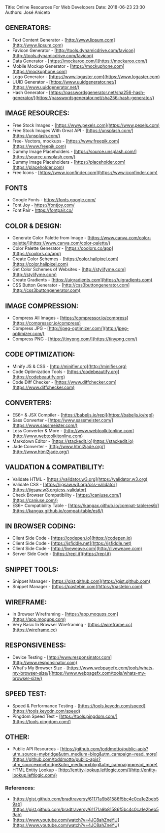 Title: Online Resources For Web Developers
Date: 2018-06-23 23:30 
Authors: José Aniceto


## GENERATORS:
* Text Content Generator - [http://www.lipsum.com](http://www.lipsum.com)
* Favicon Generator - [http://tools.dynamicdrive.com/favicon](http://tools.dynamicdrive.com/favicon)		
* Data Generator - [https://mockaroo.com/](https://mockaroo.com/)						
* Mobile Mockup Generator - [https://mockuphone.com](https://mockuphone.com)
* Logo Generator - [https://www.logaster.com](https://www.logaster.com)
* UUID Generator - [https://www.uuidgenerator.net/](https://www.uuidgenerator.net/)
* Hash Generator - [https://passwordsgenerator.net/sha256-hash-generator/](https://passwordsgenerator.net/sha256-hash-generator/)

## IMAGE RESOURCES:
* Free Stock Images - [https://www.pexels.com](https://www.pexels.com)
* Free Stock Images With Great API - [https://unsplash.com/](https://unsplash.com/)
* Free- Vectors, mockups - [https://www.freepik.com](https://www.freepik.com)
* Dummy Image Placeholders - [https://source.unsplash.com/](https://source.unsplash.com/)
* Dummy Image Placeholders - [https://placeholder.com](https://placeholder.com)
* Free Icons - [https://www.iconfinder.com](https://www.iconfinder.com)

## FONTS
* Google Fonts - https://fonts.google.com/
* Font Joy - https://fontjoy.com/
* Font Pair - https://fontpair.co/

## COLOR & DESIGN:
* Generate Color Palette from Image - [https://www.canva.com/color-palette/](https://www.canva.com/color-palette/)
* Color Palette Generator - [https://coolors.co/app](https://coolors.co/app)
* Create Color Schemes - [https://color.hailpixel.com](https://color.hailpixel.com)
* Get Color Schemes of Websites - [http://stylifyme.com](http://stylifyme.com)
* Create Gradients - [https://uigradients.com](https://uigradients.com)
* CSS Button Generator - [http://css3buttongenerator.com](http://css3buttongenerator.com) 

## IMAGE COMPRESSION:
* Compress All Images - [https://compressor.io/compress](https://compressor.io/compress)
* Compress JPG - [http://jpeg-optimizer.com/](http://jpeg-optimizer.com/)
* Compress PNG - [https://tinypng.com/](https://tinypng.com/)

## CODE OPTIMIZATION:
* Minify JS & CSS - [http://minifier.org](http://minifier.org)
* Code Optimization Tools - [https://codebeautify.org](https://codebeautify.org)
* Code Diff Checker - [https://www.diffchecker.com](https://www.diffchecker.com)

## CONVERTERS:
* ES6+ & JSX Compiler - [https://babeljs.io/repl](https://babeljs.io/repl)
* Sass Converter - [https://www.sassmeister.com/](https://www.sassmeister.com/) 		  
* Less Converter & More - [http://www.webtoolkitonline.com](http://www.webtoolkitonline.com)   
* Markdown Editor - [https://stackedit.io](https://stackedit.io)
* Jade Converter - [http://www.html2jade.org/](http://www.html2jade.org/)

## VALIDATION & COMPATIBILITY:
* Validate HTML - [https://validator.w3.org](https://validator.w3.org)
* Validate CSS - [https://jigsaw.w3.org/css-validator](https://jigsaw.w3.org/css-validator)
* Check Browser Compatibility - [https://caniuse.com/](https://caniuse.com/)
* ES6+ Compatibility Table - [https://kangax.github.io/compat-table/es6/](https://kangax.github.io/compat-table/es6/)

## IN BROWSER CODING:
* Client Side Code - [https://codepen.io](https://codepen.io)
* Client Side Code - [https://jsfiddle.net](https://jsfiddle.net)
* Client Side Code - [http://liveweave.com](http://liveweave.com)
* Server Side Code - [https://repl.it](https://repl.it)

## SNIPPET TOOLS:
* Snippet Manager - [https://gist.github.com](https://gist.github.com)
* Snippet Manager - [https://pastebin.com](https://pastebin.com)

## WIREFRAME:
* In Browser Wireframing - [https://app.moqups.com](https://app.moqups.com)
* Very Basic In Browser Wireframing - [https://wireframe.cc](https://wireframe.cc)

## RESPONSIVENESS:
* Device Testing - [http://www.responsinator.com](http://www.responsinator.com)
* What's My Browser Size - [https://www.webpagefx.com/tools/whats-my-browser-size/](https://www.webpagefx.com/tools/whats-my-browser-size/)

## SPEED TEST:
* Speed & Performance Testing - [https://tools.keycdn.com/speed](https://tools.keycdn.com/speed)
* Pingdom Speed Test - [https://tools.pingdom.com/](https://tools.pingdom.com/)

## OTHER:
* Public API Resources - [https://github.com/toddmotto/public-apis?utm_source=mybridge&utm_medium=blog&utm_campaign=read_more](https://github.com/toddmotto/public-apis?utm_source=mybridge&utm_medium=blog&utm_campaign=read_more)
* HTML Entity Lookup - [http://entity-lookup.leftlogic.com/](http://entity-lookup.leftlogic.com/)

### References:
* [https://gist.github.com/bradtraversy/61171a9b81586f5bc4c0ca1e2beb59ab](https://gist.github.com/bradtraversy/61171a9b81586f5bc4c0ca1e2beb59ab)
* [https://www.youtube.com/watch?v=4JC8ahZneYU](https://www.youtube.com/watch?v=4JC8ahZneYU)
